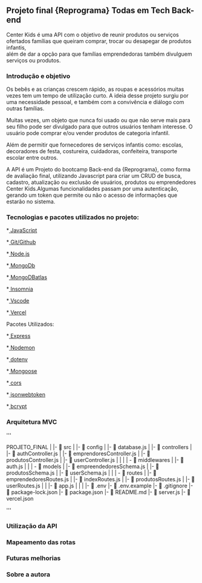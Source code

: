 ## Projeto final {Reprograma} Todas em Tech Back-end

Center Kids é uma API com o objetivo de reunir produtos ou serviços ofertados famílias que queiram comprar, trocar ou desapegar de produtos infantis,  
além de dar a opção para que famílias emprendedoras também divulguem serviços ou produtos.


### Introdução e objetivo

Os bebês e as crianças crescem rápido, as roupas e acessórios muitas vezes tem um tempo de utilização curto. 
A ideia desse projeto surgiu por uma necessidade pessoal, e também com a convivência e diálogo com outras famílias.

Muitas vezes, um objeto que nunca foi usado ou que não serve mais para seu filho pode ser divulgado para que outros usuários tenham interesse. 
O usuário pode comprar e/ou vender produtos de categoria infantil.

Além de permitir que fornecedores de serviços infantis como: escolas, decoradores de festa, costureira, cuidadoras, confeiteira, transporte escolar entre outros.

A API é um Projeto do bootcamp Back-end da {Reprograma}, como forma de avaliação final, utilizando Javascript para criar um CRUD de busca, cadastro, 
atualização ou exclusão de usuários, produtos ou emprendedores Center Kids.Algumas funcionalidades passam por uma autenticação, gerando um token que permite
ou não o acesso de informações que estarão no sistema.

### Tecnologias e pacotes utilizados no projeto:
*[ JavaScript](https://www.javascript.com/)

*[ Git/Github](https://github.com/)

*[ Node.js](https://nodejs.org/en/)

*[ MongoDb](https://www.mongodb.com/)

*[ MongoDBatlas](https://www.mongodb.com/atlas/database)

*[ Insomnia](https://insomnia.rest/)

*[ Vscode](https://code.visualstudio.com/)

*[ Vercel](https://vercel.com/)

Pacotes Utilizados:

*[ Express](https://expressjs.com/pt-br/)

*[ Nodemon](https://nodemon.io/)

*[ dotenv](https://www.npmjs.com/package/dotenv)

*[ Mongoose](https://mongoosejs.com/)

*[ cors](https://www.npmjs.com/package/cors)

*[ jsonwebtoken](https://www.npmjs.com/package/jsonwebtoken)

*[ bcrypt](https://www.npmjs.com/package/bcrypt)

### Arquitetura MVC

'''

PROJETO_FINAL   |
   |-  📁 src
   |    |- 📁 config
   |         |- 📑 database.js
   |    |- 📁 controllers
   |         |- 📑 authController.js
   |         |- 📑 emprendoresController.js
   |         |- 📑 produtosController.js
   |         |- 📑 userController.js   |
   |
   |    |  - 📁 middlewares
   |         |- 📑 auth.js
   |
   |    |  - 📁 models
   |         |- 📑 empreendedoresSchema.js
   |         |- 📑 produtosSchema.js
   |         |- 📑 userSchema.js
   |
   |    |  - 📁 routes
   |         |- 📑 emprendedoresRoutes.js
   |         |- 📑 indexRoutes.js
   |         |- 📑 produtosRoutes.js
   |         |- 📑 userRoutes.js
   | 
   |    |- 📑 app.js   |
   |
   |
   |- 📑 .env
   |- 📑 .env.example
   |- 📑 .gitignore
   |- 📑 package-lock.json
   |- 📑 package.json
   |- 📑 README.md
   |- 📑 server.js
   |- 📑 vercel.json

'''

### Utilização da API



### Mapeamento das rotas

### Futuras melhorias

### Sobre a autora
